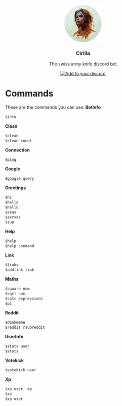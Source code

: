 <p align="center">
  <img src="https://raw.githubusercontent.com/mrousavy/Cirilla/master/Resources/Ciri_round.png" height="120" />
  <h3 align="center">Cirilla</h3>
  <p align="center">The swiss army knife discord bot</p>
  <p align="center">
    <a href="https://discordapp.com/oauth2/authorize?client_id=323123443136593920&scope=bot"><img src="https://img.shields.io/badge/Add%20to%20your-Discord-9399ff.svg" alt="Add to your discord"></a>
  </p>
</p>



# Commands
These are the commands you can use:
**BotInfo**
```
$info
```
**Clean**
```
$clean
$clean count
```
**Connection**
```
$ping
```
**Google**
```
$google query
```
**Greetings**
```
$hi
$hello
$hallo
$seas
$servas
$sup
```
**Help**
```
$help
$help command
```
**Link**
```
$links
$addlink link
```
**Maths**
```
$square num
$sqrt num
$calc expressions
$pi
```
**Reddit**
```
$dankmeme
$reddit rsubreddit
```
**UserInfo**
```
$stats user
$stats
```
**Votekick**
```
$votekick user
```
**Xp**
```
$xp user, xp
$xp
$xp user
```
